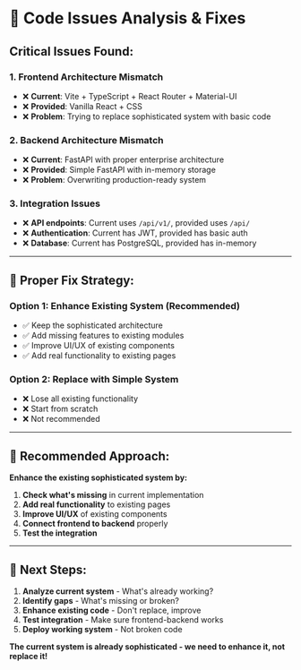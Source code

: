 # 🚨 Code Issues Analysis & Fixes

## **Critical Issues Found:**

### **1. Frontend Architecture Mismatch**
- ❌ **Current**: Vite + TypeScript + React Router + Material-UI
- ❌ **Provided**: Vanilla React + CSS
- ❌ **Problem**: Trying to replace sophisticated system with basic code

### **2. Backend Architecture Mismatch**  
- ❌ **Current**: FastAPI with proper enterprise architecture
- ❌ **Provided**: Simple FastAPI with in-memory storage
- ❌ **Problem**: Overwriting production-ready system

### **3. Integration Issues**
- ❌ **API endpoints**: Current uses `/api/v1/`, provided uses `/api/`
- ❌ **Authentication**: Current has JWT, provided has basic auth
- ❌ **Database**: Current has PostgreSQL, provided has in-memory

---

## 🎯 **Proper Fix Strategy:**

### **Option 1: Enhance Existing System (Recommended)**
- ✅ Keep the sophisticated architecture
- ✅ Add missing features to existing modules
- ✅ Improve UI/UX of existing components
- ✅ Add real functionality to existing pages

### **Option 2: Replace with Simple System**
- ❌ Lose all existing functionality
- ❌ Start from scratch
- ❌ Not recommended

---

## 🎯 **Recommended Approach:**

**Enhance the existing sophisticated system by:**

1. **Check what's missing** in current implementation
2. **Add real functionality** to existing pages
3. **Improve UI/UX** of existing components
4. **Connect frontend to backend** properly
5. **Test the integration**

---

## 🎯 **Next Steps:**

1. **Analyze current system** - What's already working?
2. **Identify gaps** - What's missing or broken?
3. **Enhance existing code** - Don't replace, improve
4. **Test integration** - Make sure frontend-backend works
5. **Deploy working system** - Not broken code

**The current system is already sophisticated - we need to enhance it, not replace it!**
